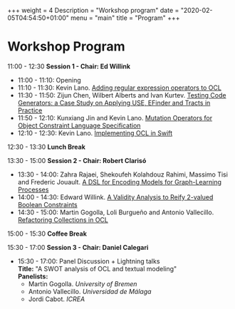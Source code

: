 +++
weight = 4
Description = "Workshop program"
date = "2020-02-05T04:54:50+01:00"
menu = "main"
title = "Program"
+++

# Workshop Program

11:00 - 12:30	 **Session 1 - Chair: Ed Willink**  
* 11:00 - 11:10: Opening  
* 11:10 - 11:30: Kevin Lano. [Adding regular expression operators to OCL](papers/ocl2021_paper_6.pdf)  
*  11:30 - 11:50: Zijun Chen, Wilbert Alberts and Ivan Kurtev. [Testing Code Generators: a Case Study on Applying USE, EFinder and Tracts in Practice](papers/ocl2021_paper_7.pdf)   
* 11:50 - 12:10: Kunxiang Jin and Kevin Lano. [Mutation Operators for Object Constraint Language Specification](papers/ocl2021_paper_2.pdf)  
* 12:10 - 12:30: Kevin Lano. [Implementing OCL in Swift](papers/ocl2021_paper_3.pdf)  

12:30 - 13:30 	**Lunch Break**			

13:30 - 15:00	**Session 2 - Chair: Robert Clarisó**  
*  13:30 - 14:00: Zahra Rajaei, Shekoufeh Kolahdouz Rahimi, Massimo Tisi and Frederic Jouault. [A DSL for Encoding Models for Graph-Learning Processes](papers/ocl2021_paper_8.pdf)  
* 14:00 - 14:30: Edward Willink. [A Validity Analysis to Reify 2-valued Boolean Constraints](papers/ocl2021_paper_1.pdf)    
*  14:30 - 15:00: Martin Gogolla, Loli Burgueño and Antonio Vallecillo. [Refactoring Collections in OCL](papers/ocl2021_paper_4.pdf)  

15:00 - 15:30	**Coffee Break**			

15:30 - 17:00	**Session 3 - Chair: Daniel Calegari**  
* 15:30 - 17:00: Panel Discussion + Lightning talks  
  **Title:** "A SWOT analysis of OCL and textual modeling"  
  **Panelists:**  
    * Martin Gogolla. *University of Bremen*
    * Antonio Vallecillo. *Universidad de Málaga*
    * Jordi Cabot. *ICREA*